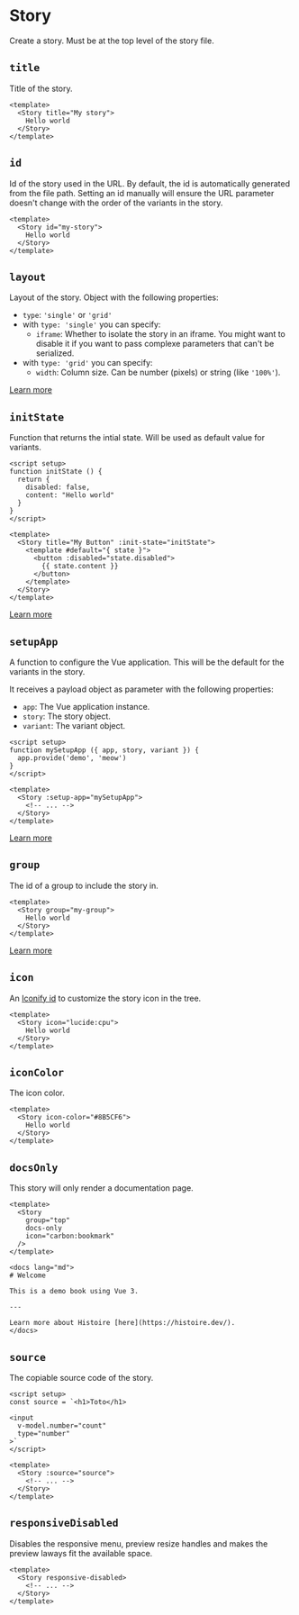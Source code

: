 # Story

Create a story. Must be at the top level of the story file.

## `title`

Title of the story.

```vue
<template>
  <Story title="My story">
    Hello world
  </Story>
</template>
```

## `id`

Id of the story used in the URL. By default, the id is automatically generated from the file path. Setting an id manually will ensure the URL parameter doesn't change with the order of the variants in the story.

```vue
<template>
  <Story id="my-story">
    Hello world
  </Story>
</template>
```

## `layout`

Layout of the story. Object with the following properties:
  - `type`: `'single'` or `'grid'`
  - with `type: 'single'` you can specify:
    - `iframe`: Whether to isolate the story in an iframe. You might want to disable it if you want to pass complexe parameters that can't be serialized.
  - with `type: 'grid'` you can specify:
    - `width`: Column size. Can be number (pixels) or string (like `'100%'`).

[Learn more](../guide/vue3/stories.md#layout)

## `initState`

Function that returns the intial state. Will be used as default value for variants.

```vue
<script setup>
function initState () {
  return {
    disabled: false,
    content: "Hello world"
  }
}
</script>

<template>
  <Story title="My Button" :init-state="initState">
    <template #default="{ state }">
      <button :disabled="state.disabled">
        {{ state.content }}
      </button>
    </template>
  </Story>
</template>
```

[Learn more](../guide/vue3/controls.md#init-state)

## `setupApp`

A function to configure the Vue application. This will be the default for the variants in the story.

It receives a payload object as parameter with the following properties:

- `app`: The Vue application instance.
- `story`: The story object.
- `variant`: The variant object.

```vue
<script setup>
function mySetupApp ({ app, story, variant }) {
  app.provide('demo', 'meow')
}
</script>

<template>
  <Story :setup-app="mySetupApp">
    <!-- ... -->
  </Story>
</template>
```

[Learn more](../guide/vue3/app-setup.md#local-setup)

## `group`

The id of a group to include the story in.

```vue
<template>
  <Story group="my-group">
    Hello world
  </Story>
</template>
```

[Learn more](../guide/vue3/hierarchy.md#groups)

## `icon`

An [Iconify id](https://icones.js.org/) to customize the story icon in the tree.

```vue
<template>
  <Story icon="lucide:cpu">
    Hello world
  </Story>
</template>
```

## `iconColor`

The icon color.

```vue
<template>
  <Story icon-color="#8B5CF6">
    Hello world
  </Story>
</template>
```

## `docsOnly`

This story will only render a documentation page.

```vue
<template>
  <Story
    group="top"
    docs-only
    icon="carbon:bookmark"
  />
</template>

<docs lang="md">
# Welcome

This is a demo book using Vue 3.

---

Learn more about Histoire [here](https://histoire.dev/).
</docs>

```

## `source`

The copiable source code of the story.

```vue
<script setup>
const source = `<h1>Toto</h1>

<input
  v-model.number="count"
  type="number"
>`
</script>

<template>
  <Story :source="source">
    <!-- ... -->
  </Story>
</template>
```

## `responsiveDisabled`

Disables the responsive menu, preview resize handles and makes the preview laways fit the available space.

```vue
<template>
  <Story responsive-disabled>
    <!-- ... -->
  </Story>
</template>
```
